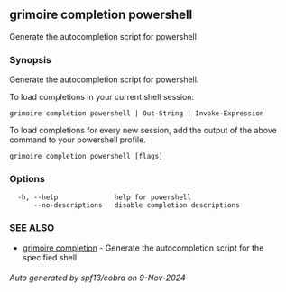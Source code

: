 ## grimoire completion powershell

Generate the autocompletion script for powershell

### Synopsis

Generate the autocompletion script for powershell.

To load completions in your current shell session:

	grimoire completion powershell | Out-String | Invoke-Expression

To load completions for every new session, add the output of the above command
to your powershell profile.


```
grimoire completion powershell [flags]
```

### Options

```
  -h, --help              help for powershell
      --no-descriptions   disable completion descriptions
```

### SEE ALSO

* [grimoire completion](grimoire_completion.md)	 - Generate the autocompletion script for the specified shell

###### Auto generated by spf13/cobra on 9-Nov-2024
